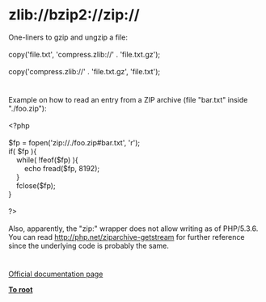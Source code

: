 # zlib://bzip2://zip://




<div class="phpcode"><span class="html">
One-liners to gzip and ungzip a file:<br><br>copy(&apos;file.txt&apos;, &apos;compress.zlib://&apos; . &apos;file.txt.gz&apos;);<br><br>copy(&apos;compress.zlib://&apos; . &apos;file.txt.gz&apos;, &apos;file.txt&apos;);</span>
</div>
  

#


<div class="phpcode"><span class="html">
Example on how to read an entry from a ZIP archive (file &quot;bar.txt&quot; inside &quot;./foo.zip&quot;):
<br>
<br><span class="default">&lt;?php
<br>
<br>$fp </span><span class="keyword">= </span><span class="default">fopen</span><span class="keyword">(</span><span class="string">&apos;zip://./foo.zip#bar.txt&apos;</span><span class="keyword">, </span><span class="string">&apos;r&apos;</span><span class="keyword">);
<br>if( </span><span class="default">$fp </span><span class="keyword">){
<br>&#xA0; &#xA0; while( !</span><span class="default">feof</span><span class="keyword">(</span><span class="default">$fp</span><span class="keyword">) ){
<br>&#xA0; &#xA0; &#xA0; &#xA0; echo </span><span class="default">fread</span><span class="keyword">(</span><span class="default">$fp</span><span class="keyword">, </span><span class="default">8192</span><span class="keyword">);
<br>&#xA0; &#xA0; }
<br>&#xA0; &#xA0; </span><span class="default">fclose</span><span class="keyword">(</span><span class="default">$fp</span><span class="keyword">);
<br>}
<br>
<br></span><span class="default">?&gt;
<br></span>
<br>Also, apparently, the &quot;zip:&quot; wrapper does not allow writing as of PHP/5.3.6. You can read <a href="http://php.net/ziparchive-getstream" rel="nofollow" target="_blank">http://php.net/ziparchive-getstream</a> for further reference since the underlying code is probably the same.</span>
</div>
  

#

[Official documentation page](https://www.php.net/manual/en/wrappers.compression.php)

**[To root](/README.md)**